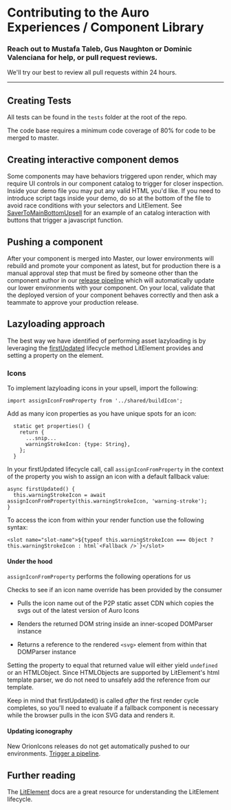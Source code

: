 # Contributing to the Auro Experiences / Component Library

### Reach out to Mustafa Taleb, Gus Naughton or Dominic Valenciana for help, or pull request reviews.

We'll try our best to review all pull requests within 24 hours. 

--- 
## Creating Tests

All tests can be found in the `tests` folder at the root of the repo. 

The code base requires a minimum code coverage of 80% for code to be merged to master.

## Creating interactive component demos
Some components may have behaviors triggered upon render, which may require UI controls in our component catalog to trigger for closer inspection. Inside your demo file you may put any valid HTML you'd like. If you need to introduce script tags inside your demo, do so at the bottom of the file to avoid race conditions with your selectors and LitElement. See [SaverToMainBottomUpsell](https://dev.azure.com/itsals/E_Sell_PathtoPurchase/_git/ComponentLibrary?path=%2Fcomponents%2Fsaver-to-main-upsell-bottom%2Fdemo.html&version=GBmaster&line=42&lineEnd=43&lineStartColumn=1&lineEndColumn=1&lineStyle=plain) for an example of an catalog interaction with buttons that trigger a javascript function.

## Pushing a component
After your component is merged into Master, our lower environments will rebuild and promote your component as latest, but for production there is a manual approval step that must be fired by someone other than the component author in our [release pipeline](https://itsals.visualstudio.com/E_Sell_PathtoPurchase/_release?definitionId=2&view=mine&_a=releases) which will automatically update our lower environments with your component. On your local, validate that the deployed version of your component behaves correctly and then ask a teammate to approve your production release.

## Lazyloading approach
The best way we have identified of performing asset lazyloading is by leveraging the [firstUpdated](https://lit-element.polymer-project.org/guide/lifecycle#firstupdated) lifecycle method LitElement provides and setting a property on the element.

### Icons
To implement lazyloading icons in your upsell, import the following:
```
import assignIconFromProperty from '../shared/buildIcon';

```

Add as many icon properties as you have unique spots for an icon:
```
  static get properties() {
    return {
      ...snip...
      warningStrokeIcon: {type: String},
    };
  }
```

In your firstUpdated lifecycle call, call ```assignIconFromProperty``` in the context of the property you wish to assign an icon with a default fallback value:
```
async firstUpdated() {
  this.warningStrokeIcon = await assignIconFromProperty(this.warningStrokeIcon, 'warning-stroke');
}
```
To access the icon from within your render function use the following syntax:

```
<slot name="slot-name">${typeof this.warningStrokeIcon === Object ? this.warningStrokeIcon : html`<Fallback />`}</slot>
```

#### Under the hood
```assignIconFromProperty``` performs the following operations for us

 Checks to see if an icon name override has been provided by the consumer

* Pulls the icon name out of the P2P static asset CDN which copies the svgs out of the latest version of Auro Icons

* Renders the returned DOM string inside an inner-scoped DOMParser instance

* Returns a reference to the rendered ```<svg>``` element from within that DOMParser instance

Setting the property to equal that returned value will either yield ```undefined``` or an HTMLObject. Since HTMLObjects are supported by LitElement's html template parser, we do not need to unsafely add the reference from our template.

Keep in mind that firstUpdated() is called _after_ the first render cycle completes, so you'll need to evaluate if a fallback component is necessary while the browser pulls in the icon SVG data and renders it.

#### Updating iconography

New OrionIcons releases do not get automatically pushed to our environments. [Trigger a pipeline](https://itsals.visualstudio.com/E_Sell_PathtoPurchase/_release?_a=releases&view=mine&definitionId=7).

## Further reading
The [LitElement](https://lit-element.polymer-project.org/guide/start) docs are a great resource for understanding the LitElement lifecycle. 
